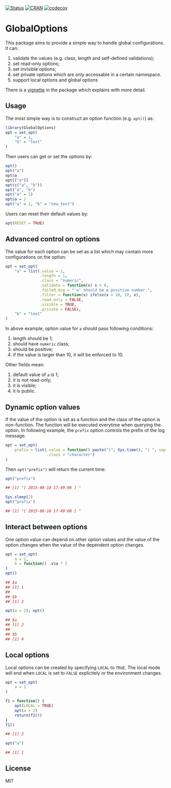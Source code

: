 [![ Status](https://travis-ci.org/jokergoo/GlobalOptions.svg)](https://travis-ci.org/jokergoo/GlobalOptions) [![CRAN](http://www.r-pkg.org/badges/version/GlobalOptions)](https://cran.r-project.org/web/packages/GlobalOptions/index.html) [![codecov](https://img.shields.io/codecov/c/github/jokergoo/GlobalOptions.svg)](https://codecov.io/github/jokergoo/GlobalOptions) 

GlobalOptions
======================

This package aims to provide a simple way to handle global configurations. It can:

1. validate the values (e.g. class, length and self-defined validations);
2. set read-only options;
3. set invisible options;
4. set private options which are only accessable in a certain namespace.
5. support local options and global options

There is a [vignette](https://cran.r-project.org/web/packages/GlobalOptions/vignettes/GlobalOptions.html) in 
the package which explains with more detail.


## Usage

The most simple way is to construct an option function (e.g. `opt()`) as:

```r
library(GlobalOptions)
opt = set_opt(
    "a" = 1,
    "b" = "text"
)
```

Then users can get or set the options by:

```r
opt()
opt("a")
opt$a
opt[["a"]]
opt(c("a", "b"))
opt("a", "b")
opt("a" = 2)
opt$a = 2
opt("a" = 2, "b" = "new_text")
```

Users can reset their default values by:

```r
opt(RESET = TRUE)
```

## Advanced control on options

The value for each option can be set as a list which may contain more configurations on the option:

```r
opt = set_opt(
    "a" = list(.value = 1,
               .length = 1,
               .class = "numeric",
               .validate = function(x) x > 0,
               .failed_msg = "'a' should be a positive number.",
               .filter = function(x) ifelse(x > 10, 10, x),
               .read.only = FALSE,
               .visible = TRUE,
               .private = FALSE),
    "b" = "text"
)
```

In above example, option value for `a` should pass following conditions:

1. length should be 1;
2. should have `numeric` class;
3. should be positive;
4. if the value is larger than 10, it will be enforced to 10.

Other fields mean:

1. default value of `a` is 1;
2. it is not read-only;
3. it is visible;
4. it is public.

## Dynamic option values

If the value of the option is set as a function and the class of the option is non-function.
The function will be executed everytime when querying the option. In following example, the
`prefix` option controls the prefix of the log message.

```r
opt = set_opt(
    prefix = list(.value = function() paste("[", Sys.time(), "] ", sep = " "),
                  .class = "character")
)
```

Then `opt("prefix")` will return the current time:

```r
opt("prefix")

## [1] "[ 2015-08-18 17:49:06 ] "

Sys.sleep(2)
opt("prefix")

## [1] "[ 2015-08-18 17:49:08 ] "
```

## Interact between options

One option value can depend on other option values and the value of the option changes
when the value of the dependent option changes.

```r
opt = set_opt(
    a = 1,
    b = function() .v$a * 2
)
opt()

## $a
## [1] 1
## 
## $b
## [1] 2

opt(a = 2); opt()

## $a
## [1] 2
## 
## $b
## [1] 4

```

## Local options

Local options can be created by specifying `LOCAL` to `TRUE`. The local mode will end when
`LOCAL` is set to `FALSE` explicitely or the environment changes.

```r
opt = set_opt(
    a = 1
)

f1 = function() {
    opt(LOCAL = TRUE)
    opt(a = 2)
    return(f2())
}
f1()

## [1] 2

opt("a")

## [1] 1

```

## License

MIT
